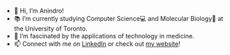 - 👋 Hi, I’m Anindro!
- 📚 I’m currently studying Computer Science💻 and Molecular Biology🧬 at the University of Toronto.
- 👀 I’m fascinated by the applications of technology in medicine.
- 📫 Connect with me on [LinkedIn](https://www.linkedin.com/in/anindro/) or check out [my website](https://bit.ly/AB20CS)!
